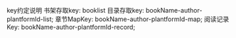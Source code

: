 key约定说明
书架存取key: booklist
目录存取key: bookName-author-plantformId-list;
章节MapKey: bookName-author-plantformId-map;
阅读记录Key: bookName-author-plantformId-record;